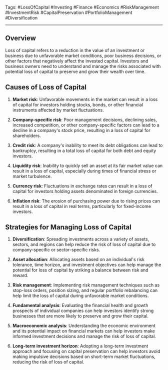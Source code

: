 Tags: #LossOfCapital #Investing #Finance #Economics #RiskManagement #InvestmentRisk #CapitalPreservation #PortfolioManagement #Diversification

---

## Overview

Loss of capital refers to a reduction in the value of an investment or business due to unfavorable market conditions, poor business decisions, or other factors that negatively affect the invested capital. Investors and business owners need to understand and manage the risks associated with potential loss of capital to preserve and grow their wealth over time.

## Causes of Loss of Capital

1.  **Market risk**: Unfavorable movements in the market can result in a loss of capital for investors holding stocks, bonds, or other financial instruments affected by market fluctuations.
    
2.  **Company-specific risk**: Poor management decisions, declining sales, increased competition, or other company-specific factors can lead to a decline in a company's stock price, resulting in a loss of capital for shareholders.
    
3.  **Credit risk**: A company's inability to meet its debt obligations can lead to bankruptcy, resulting in a total loss of capital for both debt and equity investors.
    
4.  **Liquidity risk**: Inability to quickly sell an asset at its fair market value can result in a loss of capital, especially during times of financial stress or market turbulence.
    
5.  **Currency risk**: Fluctuations in exchange rates can result in a loss of capital for investors holding assets denominated in foreign currencies.
    
6.  **Inflation risk**: The erosion of purchasing power due to rising prices can result in a loss of capital in real terms, particularly for fixed-income investors.
    

## Strategies for Managing Loss of Capital

1.  **Diversification**: Spreading investments across a variety of assets, sectors, and regions can help reduce the risk of loss of capital due to company-specific or sector-specific risks.
    
2.  **Asset allocation**: Allocating assets based on an individual's risk tolerance, time horizon, and investment objectives can help manage the potential for loss of capital by striking a balance between risk and reward.
    
3.  **Risk management**: Implementing risk management techniques such as stop-loss orders, position sizing, and regular portfolio rebalancing can help limit the loss of capital during unfavorable market conditions.
    
4.  **Fundamental analysis**: Evaluating the financial health and growth prospects of individual companies can help investors identify strong businesses that are more likely to preserve and grow their capital.
    
5.  **Macroeconomic analysis**: Understanding the economic environment and its potential impact on financial markets can help investors make informed investment decisions and manage the risk of loss of capital.
    
6.  **Long-term investment horizon**: Adopting a long-term investment approach and focusing on capital preservation can help investors avoid making impulsive decisions based on short-term market fluctuations, reducing the risk of loss of capital.